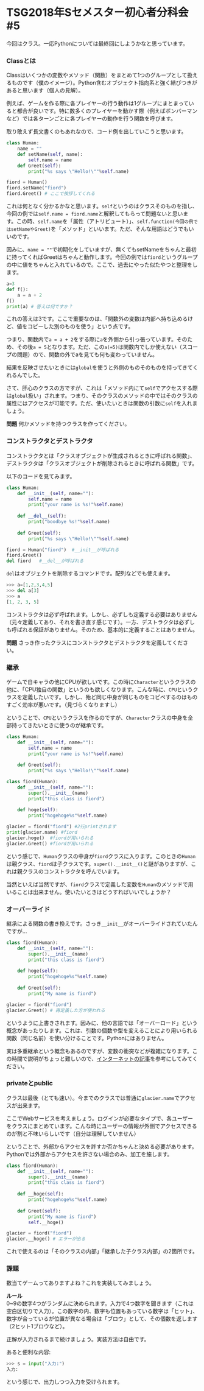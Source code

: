 # TSG2018年Sセメスター初心者分科会\#5

今回はクラス。一応Pythonについては最終回にしようかなと思っています。

### Classとは
Classはいくつかの変数やメソッド（関数）をまとめて1つのグループとして扱えるものです（僕のイメージ）。Python含むオブジェクト指向系と強く結びつきがあると思います（個人の見解）。

例えば、ゲームを作る際に各プレイヤーの行う動作は1グループにまとまっていると都合が良いです。特に数多くのプレイヤーを動かす際（例えばボンバーマンなど）では各ターンごとに各プレイヤーの動作を行う関数を呼びます。

取り敢えず長文書くのもあれなので、コード例を出していこうと思います。
```python
class Human:
    name = ""
    def setName(self, name):
        self.name = name
    def Greet(self):
        print("%s says \"Hello!\""%self.name)

fiord = Human()
fiord.setName("fiord")
fiord.Greet() # ここで挨拶してくれる
```
これは何となく分かるかなと思います。`self`というのはクラスそのものを指し、今回の例では`self.name = fiord.name`と解釈してもらって問題ないと思います。この時、`self.name`を「属性（アトリビュート）」、`self.function(今回の例ではsetNameやGreet)`を「メソッド」といいます。ただ、そんな用語はどうでもいいのです。

因みに、`name = ""`で初期化をしていますが、無くてもsetNameをちゃんと最初に持ってくればGreetはちゃんと動作します。今回の例では`fiord`というグループの中に値をちゃんと入れているので。ここで、過去にやった似たやつと整理をします。
```python
a=3
def f():
    a = a + 2
f()
print(a) # 答えは何ですか？
```

これの答えは3です。ここで重要なのは、「関数外の変数は内部へ持ち込めるけど、値をコピーした別のものを使う」という点です。

つまり、関数内で`a = a + 2`をする際に`a`を外側から引っ張っています。そのため、その後`a = 5`となります。ただ、この`a(=5)`は関数内でしか使えない（スコープの問題）ので、関数の外でaを見ても何も変わっていません。

結果を反映させたいときには`global`を使うと外側のものそのものを持ってきてくれるんでした。

さて、肝心のクラスの方ですが、これは「メソッド内にて`self`でアクセスする際は`global`扱い」されます。つまり、そのクラスのメソッドの中ではそのクラスの属性にはアクセスが可能です。ただ、使いたいときは関数の引数に`self`を入れましょう。

__問題__ 何かメソッドを持つクラスを作ってください。

### コンストラクタとデストラクタ
コンストラクタとは「クラスオブジェクトが生成されるときに呼ばれる関数」、デストラクタは「クラスオブジェクトが削除されるときに呼ばれる関数」です。

以下のコードを見てみます。
```python
class Human:
    def __init__(self, name=""):
        self.name = name
        print("your name is %s!"%self.name)
    
    def __del__(self):
        print("boodbye %s!"%self.name)
    
    def Greet(self):
        print("%s says \"Hello!\""%self.name)

fiord = Human("fiord")  #__init__が呼ばれる
fiord.Greet()
del fiord   #__del__が呼ばれる
```
`del`はオブジェクトを削除するコマンドです。配列などでも使えます。
```python
>>> a=[1,2,3,4,5]
>>> del a[3]
>>> a
[1, 2, 3, 5]
```

コンストラクタは必ず呼ばれます。しかし、必ずしも定義する必要はありません（元々定義してあり、それを書き直す感じです）。一方、デストラクタは必ずしも呼ばれる保証がありません。そのため、基本的に定義することはありません。

__問題__ さっき作ったクラスにコンストラクタとデストラクタを定義してください。

### 継承
ゲームで自キャラの他にCPUが欲しいです。この時に`Character`というクラスの他に、「CPU独自の関数」というのも欲しくなります。こんな時に、`CPU`というクラスを定義したいです。しかし、殆ど同じ中身が同じものをコピペするのはものすごく効率が悪いです。（見づらくなりますし）

ということで、`CPU`というクラスを作るのですが、`Character`クラスの中身を全部持ってきたいときに使うのが継承です。

```python
class Human:
    def __init__(self, name=""):
        self.name = name
        print("your name is %s!"%self.name)
    
    def Greet(self):
        print("%s says \"Hello!\""%self.name)

class fiord(Human):
    def __init__(self, name=""):
        super().__init__(name)
        print("this class is fiord")
    
    def hoge(self):
        print("hogehoge%s"%self.name)

glacier = fiord("fiord") #2行printされます
print(glacier.name) #fiord
glacier.hoge()  #fiordが用いられる
glacier.Greet() #fiordが用いられる
```

という感じで、`Human`クラスの中身が`fiord`クラスに入ります。このときの`Human`は親クラス、`fiord`は子クラスです。`super().__init__()`と謎がありますが、これは親クラスのコンストラクタを呼んでいます。

当然といえば当然ですが、`fiord`クラスで定義した変数を`Human`のメソッドで用いることは出来ません。使いたいときはどうすればいいでしょうか？

### オーバーライド
継承による関数の書き換えです。さっき`__init__`がオーバーライドされていたんですが…
```python
class fiord(Human):
    def __init__(self, name=""):
        super().__init__(name)
        print("this class is fiord")
    
    def hoge(self):
        print("hogehoge%s"%self.name)
    
    def Greet(self):
        print("My name is fiord")

glacier = fiord("fiord")
glacier.Greet() # 再定義した方が使われる
```

というように上書きされます。因みに、他の言語では「オーバーロード」という概念があったりします。これは、引数の個数や型を変えることにより用いられる関数（同じ名前）を使い分けることです。Pythonにはありません。

実は多重継承という概念もあるのですが、変数の衝突などが複雑になります。この時間で説明がちょっと難しいので、[インターネットの記事](https://qiita.com/Tocyuki/items/155ec12bcd087803c817)を参考にしてみてください。

### privateとpublic
クラスは最後（とても速い）。今までのクラスでは普通に`glacier.name`でアクセスが出来ます。

ここでWebサービスを考えましょう。ログインが必要なタイプで、各ユーザーをクラスにまとめています。こんな時にユーザーの情報が外側でアクセスできるのが割と不味いらしいです（自分は理解していません）

ということで、外部からアクセスを許すか否かちゃんと決める必要があります。Pythonでは外部からアクセスを許さない場合のみ、加工を施します。

```python
class fiord(Human):
    def __init__(self, name=""):
        super().__init__(name)
        print("this class is fiord")
    
    def __hoge(self):
        print("hogehoge%s"%self.name)
    
    def Greet(self):
        print("My name is fiord")
        self.__hoge()

glacier = fiord("fiord")
glacier.__hoge() # エラーが出る
```

これで使えるのは「そのクラスの内部」「継承した子クラス内部」の2箇所です。

### 課題
数当てゲームってありますよね？これを実装してみましょう。

__ルール__<br>
0~9の数字4つがランダムに決められます。入力で4つ数字を聞きます（これは空白区切りで入力）。この数字の内、数字も位置もあっている数字は「ヒット」、数字が合っているが位置が異なる場合は「ブロウ」として、その個数を返します（2ヒット1ブロウなど）。

正解が入力されるまで続けましょう。実装方法は自由です。

あると便利な内容:
```python
>>> s = input("入力:")
入力:
```
という感じで、出力しつつ入力を受けられます。